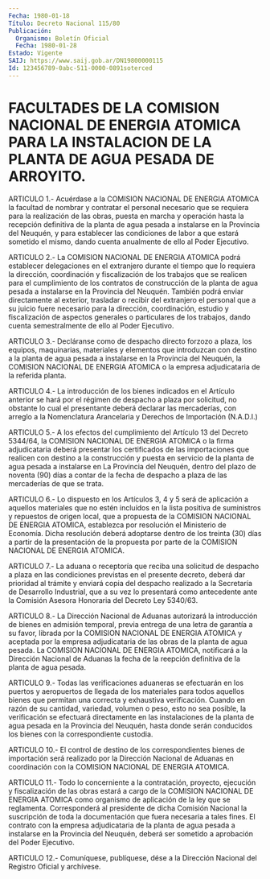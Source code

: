 ```yaml
---
Fecha: 1980-01-18
Título: Decreto Nacional 115/80
Publicación:
  Organismo: Boletín Oficial
  Fecha: 1980-01-28
Estado: Vigente
SAIJ: https://www.saij.gob.ar/DN19800000115
Id: 123456789-0abc-511-0000-0891soterced
---
```

# FACULTADES DE LA COMISION NACIONAL DE ENERGIA ATOMICA PARA LA INSTALACION DE LA PLANTA DE AGUA PESADA DE ARROYITO.

<a id="1"></a>
ARTICULO  1.-  Acuérdase  a  la  COMISION  NACIONAL DE ENERGIA ATOMICA  la  facultad de nombrar y contratar el personal  necesario que se requiera  para la realización de las obras, puesta en marcha y operación hasta  la  recepción  definitiva  de  la planta de agua pesada a instalarse en la Provincia del Neuquén, y  para establecer las  condiciones  de  labor  a que estará sometido el mismo,  dando cuenta anualmente de ello al Poder Ejecutivo.

<a id="2"></a>
ARTICULO  2.-  La  COMISION  NACIONAL DE ENERGIA ATOMICA podrá establecer delegaciones en el extranjero  durante  el tiempo que lo requiera  la  dirección,  coordinación  y  fiscalización    de  los trabajos  que se realicen para el cumplimiento de los contratos  de construcción  de  la  planta  de  agua  pesada  a  instalarse en la Provincia  del  Neuquén.  También  podrá  enviar  directamente   al exterior,  trasladar  o recibir del extranjero el personal que a su juicio fuere necesario  para  la dirección, coordinación, estudio y fiscalización  de  aspectos  generales    o   particulares  de  los trabajos, dando cuenta semestralmente de ello  al  Poder Ejecutivo.

<a id="3"></a>
ARTICULO  3.-  Decláranse  como  de despacho directo forzozo a plaza,  los  equipos,  maquinarias,  materiales   y  elementos  que introduzcan con destino a la planta de agua pesada  a instalarse en la  Provincia del Neuquén, la COMISION NACIONAL DE ENERGIA  ATOMICA o la empresa adjudicataria de la referida planta.

<a id="4"></a>
ARTICULO  4.-  La  introducción  de los bienes indicados en el Artículo anterior se hará por el régimen  de  despacho  a plaza por solicitud,  no obstante lo cual el presentante deberá declarar  las mercaderías,  con  arreglo a la Nomenclatura Arancelaria y Derechos de Importación (N.A.D.I.)

<a id="5"></a>
ARTICULO 5.- A los efectos del cumplimiento del Artículo 13 del Decreto  5344/64,  la  COMISION  NACIONAL  DE  ENERGIA ATOMICA o la firma  adjudicataria  deberá  presentar  los  certificados  de  las importaciones que realicen con destino a la construcción  y  puesta en  servicio  de  la  planta  de  agua  pesada  a  instalarse en La Provincia  del  Neuquén,  dentro del plazo de noventa (90)  días  a contar de la fecha de despacho  a  plaza  de las mercaderías de que se trata.

<a id="6"></a>
ARTICULO  6.-  Lo  dispuesto en los Artículos 3, 4 y 5 será de aplicación a aquellos materiales  que  no  estén  incluídos  en  la lista  positiva  de  suministros y repuestos de origen local, que a propuesta de la COMISION  NACIONAL  DE  ENERGIA ATOMICA, establezca por resolución el Ministerio de Economía.  Dicha  resolución deberá adoptarse  dentro  de  los  treinta  (30)  días  a  partir   de  la presentación  de la propuesta por parte de la COMISION NACIONAL  DE ENERGIA ATOMICA.

<a id="7"></a>
ARTICULO 7.- La aduana o receptoría que reciba una solicitud de despacho  a  plaza  en  las  condiciones  previstas  en el presente decreto,  deberá  dar  prioridad  al  trámite  y enviará copia  del despacho realizado a la Secretaría de Desarrollo  Industrial, que a su  vez  lo  presentará  como antecedente ante la Comisión  Asesora Honoraria del Decreto Ley 5340/63.

<a id="8"></a>
ARTICULO  8.-  La  Dirección Nacional de Aduanas autorizará la introducción de bienes en  admisión temporal, previa entrega de una letra de garantía a su favor,  librada  por la COMISION NACIONAL DE ENERGIA  ATOMICA  y aceptada por la empresa  adjudicataria  de  las obras de la planta  de agua pesada. La COMISION NACIONAL DE ENERGIA ATOMICA, notificará a  la Dirección Nacional de Aduanas la fecha de la reepción definitiva de la planta de agua pesada.

<a id="9"></a>
ARTICULO  9.- Todas las verificaciones aduaneras se efectuarán en los puertos y  aeropuertos  de  llegada  de  los materiales para todos  aquellos  bienes  que  permitan  una  correcta y  exhaustiva verificación. Cuando en razón de su cantidad,  variedad,  volumen o peso, esto no sea posible, la verificación se efectuará directamente  en  las instalaciones de la planta de agua pesada  en la Provincia del Neuquén,  hasta  donde serán conducidos los bienes con la correspondiente custodia.

<a id="10"></a>
ARTICULO  10.-  El  control de destino de los correspondientes bienes de importación será  realizado  por la Dirección Nacional de Aduanas  en  coordinación  con  la  COMISION  NACIONAL  DE  ENERGIA ATOMICA.

<a id="11"></a>
ARTICULO 11.- Todo lo concerniente a la contratación, proyecto, ejecución  y  fiscalización  de  las  obras  estará  a  cargo de la COMISION  NACIONAL  DE ENERGIA ATOMICA como organismo de aplicación de la ley que se reglamenta.  Corresponderá  al presidente de dicha Comisión  Nacional  la  suscripción  de  toda la documentación  que fuera  necesaria  a  tales  fines.  El  contrato   con  la  empresa adjudicataria  de  la  planta  de  agua pesada a instalarse  en  la Provincia del Neuquén, deberá ser sometido  a  aprobación del Poder Ejecutivo.

<a id="12"></a>
ARTICULO  12.-  Comuníquese,  publíquese,  dése a la Dirección Nacional del Registro Oficial y archívese.